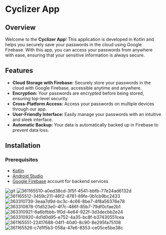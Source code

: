 # Cyclizer App

## Overview

Welcome to the **Cyclizer App**! This application is developed in Kotlin and helps you securely save your passwords in the cloud using Google Firebase. With this app, you can access your passwords from anywhere with ease, ensuring that your sensitive information is always secure.

## Features

- **Cloud Storage with Firebase:** Securely store your passwords in the cloud with Google Firebase, accessible anytime and anywhere.
- **Encryption:** Your passwords are encrypted before being stored, ensuring top-level security.
- **Cross-Platform Access:** Access your passwords on multiple devices through our app.
- **User-Friendly Interface:** Easily manage your passwords with an intuitive and sleek interface.
- **Automatic Backup:** Your data is automatically backed up in Firebase to prevent data loss.

## Installation

### Prerequisites

- [Kotlin](https://kotlinlang.org/)
- [Android Studio](https://developer.android.com/studio)
- [Google Firebase](https://firebase.google.com/) account for backend services


![git](https://github.com/user-attachments/assets/9495a001-a592-436a-8054-602668bdf6e2)
![361165510-a0ed38cd-3f5f-4541-bbfb-77e24ad6132d](https://github.com/user-attachments/assets/fa9dfe55-34ab-4a16-b68a-c683f3a11470)
![361165512-3459c211-46f2-4781-89fe-0b1cb9bc2433](https://github.com/user-attachments/assets/4fbf5056-be7e-40d9-a650-9c149c51b57f)
![363310739-3eaa7d9d-bc3c-4c66-8be7-4f8a56376e78](https://github.com/user-attachments/assets/85215449-15e6-4bb6-bed6-a4e69471ac07)
![363310878-01d523e0-4f7c-486f-85b7-79df0cfae2b1](https://github.com/user-attachments/assets/311d78d5-192e-47c1-82dd-ea1f2f0683a0)
![363310921-6a6bfbbb-1f0d-4e64-922f-3d3decbb2e24](https://github.com/user-attachments/assets/1afe766f-ac98-4948-a194-5fee15a607d7)
![363310920-4d1d0d95-e752-4a35-bc8f-b37430551cea](https://github.com/user-attachments/assets/423d8c52-9b28-473d-a75c-b876257f688b)
![361165551-22417688-04f1-40d0-8c90-8e295fa75108](https://github.com/user-attachments/assets/d339b9c4-70d9-4f56-874f-bac60e6b3ee4)
![361165526-c7d1f5b3-058a-47e6-8353-ce05ce5be38c](https://github.com/user-attachments/assets/cef648ea-9a44-4766-b06d-ee907dced7ca)

